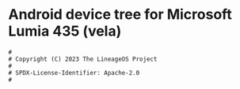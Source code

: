 # Android device tree for Microsoft Lumia 435 (vela)

```
#
# Copyright (C) 2023 The LineageOS Project
#
# SPDX-License-Identifier: Apache-2.0
#
```
